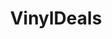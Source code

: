 ---
title: VinylDeals
crosslinks:
- vinyl
- portugaltheman
- VinylCollectors
- hiphopvinyl
- TheKillers
- downloadcodes
- weezer
- TheSimpsons
- VGMvinyl
- theavalanches
- arcadefire
- heavyvinyl
- nin
---